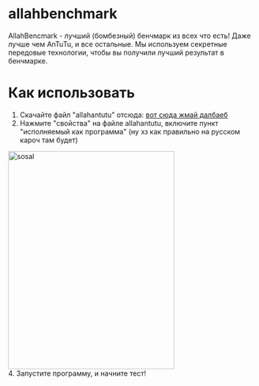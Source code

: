 # allahbenchmark
AllahBencmark - лучший (бомбезный) бенчмарк из всех что есть! Даже лучше чем AnTuTu, и все остальные. Мы используем секретные передовые технологии, чтобы вы получили лучший результат в бенчмарке.

# Как использовать
1. Скачайте файл "allahantutu" отсюда: [вот сюда жмай далбаеб](https://zenusus.serv00.net/govno-files/allahantutu)
2. Нажмите "свойства" на файле allahantutu, включите пункт "исполняемый как программа" (ну хз как правильно на русском кароч там будет)
<img width="336" height="441" alt="sosal" src="https://github.com/user-attachments/assets/16e86393-3eef-4eea-9d74-c06769511f02" />
<br>4. Запустите программу, и начните тест!
